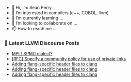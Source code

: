- 👋 Hi, I’m Sean Perry
- 👀 I’m interested in compilers (c++, COBOL, llvm)
- 🌱 I’m currently learning ...
- 💞️ I’m looking to collaborate on ...
- 📫 How to reach me ...

<!---
s66perry/s66perry is a ✨ special ✨ repository because its `README.md` (this file) appears on your GitHub profile.
You can click the Preview link to take a look at your changes.
--->
### 📕 Latest LLVM Discourse Posts

<!-- DISCOURSE-LLVM:START -->
- [MPI / SPMD dialect?](https://discourse.llvm.org/t/mpi-spmd-dialect/72347#post_10)
- [[RFC] Specify a community policy for use of private links](https://discourse.llvm.org/t/rfc-specify-a-community-policy-for-use-of-private-links/72208?page=2#post_31)
- [Adding flang-specific header files to clang](https://discourse.llvm.org/t/adding-flang-specific-header-files-to-clang/72442#post_7)
- [Adding flang-specific header files to clang](https://discourse.llvm.org/t/adding-flang-specific-header-files-to-clang/72442#post_6)
- [Adding flang-specific header files to clang](https://discourse.llvm.org/t/adding-flang-specific-header-files-to-clang/72442#post_5)
<!-- DISCOURSE-LLVM:END -->

